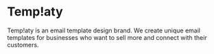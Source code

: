 # Temp!aty
Temp!aty is an email template design brand. We create unique email templates for businesses who want to sell more and connect with their customers.
